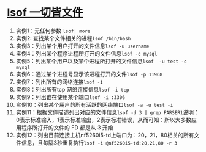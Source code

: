 # [lsof 一切皆文件](https://linuxtools-rst.readthedocs.io/zh_CN/latest/tool/lsof.html)
1. 实例1：无任何参数 `lsof| more`    
2. 实例2: 查找某个文件相关的进程`lsof /bin/bash`
3. 实例3：列出某个用户打开的文件信息`lsof -u username` 
4. 实例4：列出某个程序进程所打开的文件信息`lsof -c mysql`
5. 实例5：列出某个用户以及某个进程所打开的文件信息`lsof  -u test -c mysql`
6. 实例6：通过某个进程号显示该进程打开的文件`lsof -p 11968`
7. 实例7：列出所有的网络连接`lsof -i`
8. 实例8：列出所有tcp 网络连接信息`lsof -i tcp`
9. 实例9：列出谁在使用某个端口`lsof -i :3306`
10. 实例10：列出某个用户的所有活跃的网络端口`lsof -a -u test -i`
11. 实例11：根据文件描述列出对应的文件信息`lsof -d 3 | grep PARSER1`说明： 0表示标准输入，1表示标准输出，2表示标准错误，从而可知：所以大多数应用程序所打开的文件的 FD 都是从 3 开始
12. 实例12：列出目前连接主机nf5260i5-td上端口为：20，21，80相关的所有文件信息，且每隔3秒重复执行`lsof -i @nf5260i5-td:20,21,80 -r 3`